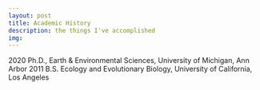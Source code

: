 ```yaml
---
layout: post
title: Academic History
description: the things I've accomplished
img:
---
```


2020		Ph.D., Earth & Environmental Sciences, University of Michigan, Ann Arbor
2011		B.S. Ecology and Evolutionary Biology, University of California, Los Angeles  

